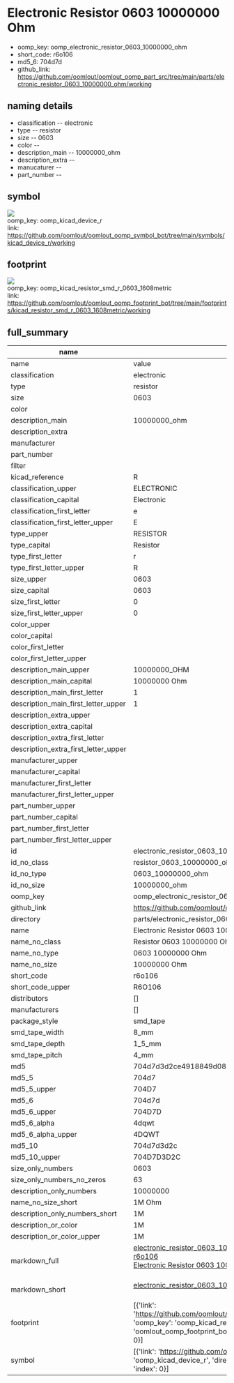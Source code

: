 # Electronic Resistor 0603 10000000 Ohm

  
* oomp_key: oomp_electronic_resistor_0603_10000000_ohm 
* short_code: r6o106
* md5_6: 704d7d  
* github_link: https://github.com/oomlout/oomlout_oomp_part_src/tree/main/parts/electronic_resistor_0603_10000000_ohm/working  
## naming details
* classification -- electronic
* type -- resistor
* size -- 0603
* color -- 
* description_main -- 10000000_ohm
* description_extra -- 
* manucaturer -- 
* part_number -- 



## symbol

![](symbol/{index}}/working/working_600.png)  
oomp_key: oomp_kicad_device_r  
link: https://github.com/oomlout/oomlout_oomp_symbol_bot/tree/main/symbols/kicad_device_r/working  

## footprint

![](footprint/{index}/working/working_600.png)  
oomp_key: oomp_kicad_resistor_smd_r_0603_1608metric  
link: https://github.com/oomlout/oomlout_oomp_footprint_bot/tree/main/footprints/kicad_resistor_smd_r_0603_1608metric/working  

## full_summary
| name | value | 
| --- | --- | 
| name | value | 
| classification | electronic | 
| type | resistor | 
| size | 0603 | 
| color |  | 
| description_main | 10000000_ohm | 
| description_extra |  | 
| manufacturer |  | 
| part_number |  | 
| filter |  | 
| kicad_reference | R | 
| classification_upper | ELECTRONIC | 
| classification_capital | Electronic | 
| classification_first_letter | e | 
| classification_first_letter_upper | E | 
| type_upper | RESISTOR | 
| type_capital | Resistor | 
| type_first_letter | r | 
| type_first_letter_upper | R | 
| size_upper | 0603 | 
| size_capital | 0603 | 
| size_first_letter | 0 | 
| size_first_letter_upper | 0 | 
| color_upper |  | 
| color_capital |  | 
| color_first_letter |  | 
| color_first_letter_upper |  | 
| description_main_upper | 10000000_OHM | 
| description_main_capital | 10000000 Ohm | 
| description_main_first_letter | 1 | 
| description_main_first_letter_upper | 1 | 
| description_extra_upper |  | 
| description_extra_capital |  | 
| description_extra_first_letter |  | 
| description_extra_first_letter_upper |  | 
| manufacturer_upper |  | 
| manufacturer_capital |  | 
| manufacturer_first_letter |  | 
| manufacturer_first_letter_upper |  | 
| part_number_upper |  | 
| part_number_capital |  | 
| part_number_first_letter |  | 
| part_number_first_letter_upper |  | 
| id | electronic_resistor_0603_10000000_ohm | 
| id_no_class | resistor_0603_10000000_ohm | 
| id_no_type | 0603_10000000_ohm | 
| id_no_size | 10000000_ohm | 
| oomp_key | oomp_electronic_resistor_0603_10000000_ohm | 
| github_link | https://github.com/oomlout/oomlout_oomp_part_src/tree/main/parts/electronic_resistor_0603_10000000_ohm/working | 
| directory | parts/electronic_resistor_0603_10000000_ohm | 
| name | Electronic Resistor 0603 10000000 Ohm | 
| name_no_class | Resistor 0603 10000000 Ohm | 
| name_no_type | 0603 10000000 Ohm | 
| name_no_size | 10000000 Ohm | 
| short_code | r6o106 | 
| short_code_upper | R6O106 | 
| distributors | [] | 
| manufacturers | [] | 
| package_style | smd_tape | 
| smd_tape_width | 8_mm | 
| smd_tape_depth | 1_5_mm | 
| smd_tape_pitch | 4_mm | 
| md5 | 704d7d3d2ce4918849d089aad22f1d8b | 
| md5_5 | 704d7 | 
| md5_5_upper | 704D7 | 
| md5_6 | 704d7d | 
| md5_6_upper | 704D7D | 
| md5_6_alpha | 4dqwt | 
| md5_6_alpha_upper | 4DQWT | 
| md5_10 | 704d7d3d2c | 
| md5_10_upper | 704D7D3D2C | 
| size_only_numbers | 0603 | 
| size_only_numbers_no_zeros | 63 | 
| description_only_numbers | 10000000 | 
| name_no_size_short | 1M Ohm | 
| description_only_numbers_short | 1M | 
| description_or_color | 1M | 
| description_or_color_upper | 1M | 
| markdown_full | [electronic_resistor_0603_10000000_ohm](https://github.com/oomlout/oomlout_oomp_part_src/tree/main/parts/electronic_resistor_0603_10000000_ohm/working)<br>[r6o106](https://github.com/oomlout/oomlout_oomp_part_src/tree/main/parts/electronic_resistor_0603_10000000_ohm/working)<br>[Electronic Resistor 0603 10000000 Ohm](https://github.com/oomlout/oomlout_oomp_part_src/tree/main/parts/electronic_resistor_0603_10000000_ohm/working)<br><br> | 
| markdown_short | [electronic_resistor_0603_10000000_ohm](https://github.com/oomlout/oomlout_oomp_part_src/tree/main/parts/electronic_resistor_0603_10000000_ohm/working)<br><br> | 
| footprint | [{'link': 'https://github.com/oomlout/oomlout_oomp_footprint_bot/tree/main/foootprntss/kicad_resistor_smd_r_0603_1608metric', 'oomp_key': 'oomp_kicad_resistor_smd_r_0603_1608metric', 'directory': 'oomlout_oomp_footprint_bot/footprints/kicad_resistor_smd_r_0603_1608metric//working/working.kicad_mod', 'index': 0}] | 
| symbol | [{'link': 'https://github.com/oomlout/oomlout_oomp_symbol_bot/tree/main/symbols/kicad_device_r', 'oomp_key': 'oomp_kicad_device_r', 'directory': 'oomlout_oomp_symbol_bot/symbols/kicad_device_r//working/working.kicad_sym', 'index': 0}] | 

